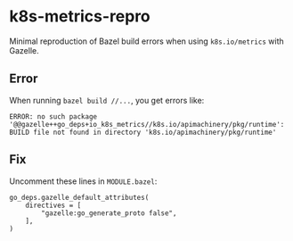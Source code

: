 # k8s-metrics-repro

Minimal reproduction of Bazel build errors when using `k8s.io/metrics` with Gazelle.

## Error

When running `bazel build //...`, you get errors like:

```
ERROR: no such package '@@gazelle++go_deps+io_k8s_metrics//k8s.io/apimachinery/pkg/runtime': BUILD file not found in directory 'k8s.io/apimachinery/pkg/runtime'
```

## Fix

Uncomment these lines in `MODULE.bazel`:

```bazel
go_deps.gazelle_default_attributes(
    directives = [
        "gazelle:go_generate_proto false",
    ],
)
```
